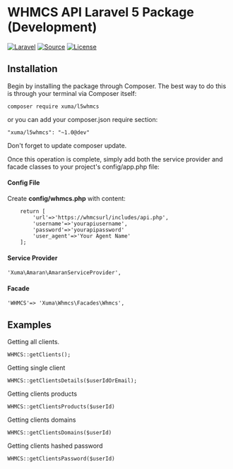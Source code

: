 WHMCS API Laravel 5 Package (Development)
==========================
[![Laravel](https://img.shields.io/badge/Laravel-5.0-orange.svg?style=flat-square)](http://laravel.com)
[![Source](http://img.shields.io/badge/source-hakanersu/L5whmcs-orange.svg?style=flat-square)](https://github.com/hakanersu/L5whmcs)
[![License](http://img.shields.io/badge/license-MIT-brightgreen.svg?style=flat-square)](https://tldrlegal.com/license/mit-license)

Installation
------------
Begin by installing the package through Composer. The best way to do this is through your terminal via Composer itself:

```
composer require xuma/l5whmcs
```
or you can add your composer.json require section:

```
"xuma/l5whmcs": "~1.0@dev"
```

Don't forget to update composer update.

Once this operation is complete, simply add both the service provider and facade classes to your project's config/app.php file:

#### Config File

Create **config/whmcs.php** with content:

```
    return [
        'url'=>'https://whmcsurl/includes/api.php',
        'username'=>'yourapiusername',
        'password'=>'yourapipassword'
        'user_agent'=>'Your Agent Name'
    ];
```


#### Service Provider
```
'Xuma\Amaran\AmaranServiceProvider',
```

#### Facade
```
'WHMCS'=> 'Xuma\Whmcs\Facades\Whmcs',
```



Examples
------------

Getting all clients.

```
WHMCS::getClients();
```

Getting single client
```
WHMCS::getClientsDetails($userIdOrEmail);
```

Getting clients products
```
WHMCS::getClientsProducts($userId)
```

Getting clients domains
```
WHMCS::getClientsDomains($userId)
```

Getting clients hashed password
```
WHMCS::getClientsPassword($userId)
```